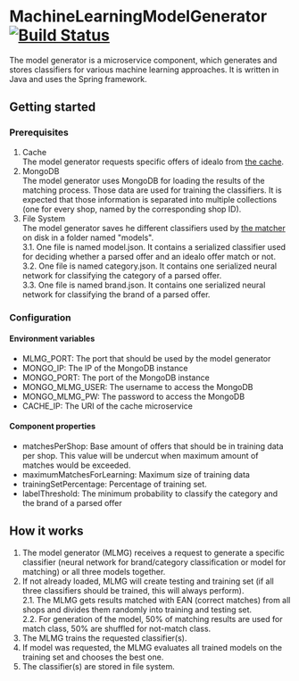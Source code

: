 # MachineLearningModelGenerator [![Build Status](https://travis-ci.org/HPI-BP2017N2/MachineLearningModelGenerator.svg?branch=master)](https://travis-ci.org/HPI-BP2017N2/MachineLearningModelGenerator)
The model generator is a microservice component, which generates and stores classifiers for various machine learning approaches.
It is written in Java and uses the Spring framework.

## Getting started
### Prerequisites
1. Cache  
 The model generator requests specific offers of idealo from [the cache](https://github.com/HPI-BP2017N2/Cache).
2. MongoDB  
 The model generator uses  MongoDB for loading the results of the matching process. Those data are used for training the classifiers. It is expected that those information is separated into multiple collections (one for every shop, named by the corresponding shop ID).
3. File System   
 The model generator saves he different classifiers used by [the matcher](https://github.com/HPI-BP2017N2/Matcher) on disk in a folder named "models".  
  3.1. One file is named model.json. It contains a serialized classifier used for deciding whether a parsed offer and an idealo offer match or not.  
  3.2. One file is named category.json. It contains one serialized neural network for classifying the category of a parsed offer.  
  3.3. One file is named brand.json. It contains one serialized neural network for classifying the brand of a parsed offer.  
  
### Configuration
#### Environment variables
- MLMG_PORT: The port that should be used by the model generator
- MONGO_IP: The IP of the MongoDB instance
- MONGO_PORT: The port of the MongoDB instance
- MONGO_MLMG_USER: The username to access the MongoDB
- MONGO_MLMG_PW: The password to access the MongoDB
- CACHE_IP: The URI of the cache microservice

#### Component properties
- matchesPerShop: Base amount of offers that should be in training data per shop.
  This value will be undercut when maximum amount of matches would be exceeded.
- maximumMatchesForLearning: Maximum size of training data
- trainingSetPercentage: Percentage of training set.
- labelThreshold: The minimum probability to classify the category and the brand of a parsed offer

## How it works
1. The model generator (MLMG) receives a request to generate a specific classifier (neural network for brand/category classification or model for matching) or all three models together.
2. If not already loaded, MLMG will create testing and training set (if all three classifiers should be trained, this will always perform).  
 2.1. The MLMG gets results matched with EAN (correct matches) from all shops and divides them randomly into training and testing set.  
 2.2. For generation of the model, 50% of matching results are used for match class, 50% are shuffled for not-match class.
3. The MLMG trains the requested classifier(s).
4. If model was requested, the MLMG evaluates all trained models on the training set and chooses the best one.
5. The classifier(s) are stored in file system.
